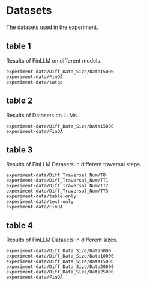 # Datasets
The datasets used in the experiment.
## table 1
Results of FinLLM on different models.
```
experiment-data/Diff_Data_Size/Data15000
experiment-data/FinQA
experiment-data/tatqa
```
## table 2
Results of Datasets on LLMs.
```
experiment-data/Diff_Data_Size/Data15000
experiment-data/FinQA
```
## table 3
Results of FinLLM Datasets in different traversal steps. 
```
experiment-data/Diff_Traversal_Num/T0
experiment-data/Diff_Traversal_Num/TT1
experiment-data/Diff_Traversal_Num/TT2
experiment-data/Diff_Traversal_Num/TT3
experiment-data/table-only
experiment-data/text-only
experiment-data/FinQA
```
## table 4
Results of FinLLM Datasets in different sizes. 
```
experiment-data/Diff_Data_Size/Data5000
experiment-data/Diff_Data_Size/Data10000
experiment-data/Diff_Data_Size/Data15000
experiment-data/Diff_Data_Size/Data20000
experiment-data/Diff_Data_Size/Data25000
experiment-data/FinQA
```